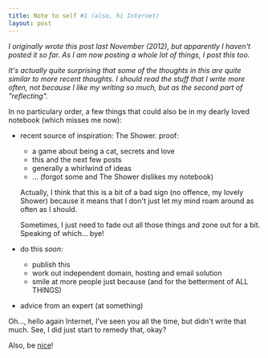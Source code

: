 ```yaml
---
title: Note to self #1 (also, hi Internet)
layout: post
---
```


*I originally wrote this post last November (2012), but apparently
I haven't posted it so far. As I am now posting a whole lot of things,
I post this too.*

*It's actually quite surprising that some of the thoughts in this are
quite similar to more recent thoughts. I should read the stuff that I
write more often, not because I like my writing so much, but as the
second part of "reflecting".*

In no particulary order, a few things that could also be in my dearly
loved notebook (which misses me now):

* recent source of inspiration: The Shower. proof:
    - a game about being a cat, secrets and love
    - this and the next few posts
    - generally a whirlwind of ideas
    - ... (forgot some and The Shower dislikes my notebook)
    
    Actually, I think that this is a bit of a bad sign (no offence, my
    lovely Shower) because it means that I don't just let my mind roam
    around as often as I should.
    
    Sometimes, I just need to fade out all those things and zone out for
    a bit. Speaking of which... bye!
* do this *soon*:
    - publish this
    - work out independent domain, hosting and email solution
    - smile at more people just because (and for the betterment of ALL
      THINGS)
* advice from an expert (at something)

Oh..., hello again Internet, I've seen you all the time, but didn't
write that much. See, I did just start to remedy that, okay?

Also, be [nice](/2012-11-xx-things-that-make-me-smile-on-the-internet.html)!
